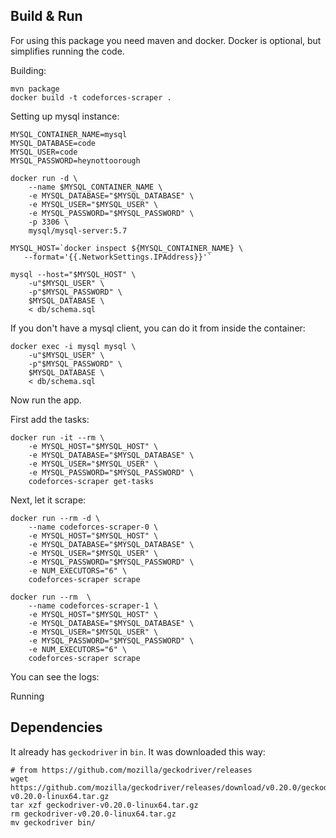 ## Build & Run

For using this package you need maven and docker.
Docker is optional, but simplifies running the code.

Building:

    mvn package
    docker build -t codeforces-scraper .

Setting up mysql instance:

    MYSQL_CONTAINER_NAME=mysql
    MYSQL_DATABASE=code
    MYSQL_USER=code
    MYSQL_PASSWORD=heynottoorough

    docker run -d \
        --name $MYSQL_CONTAINER_NAME \
        -e MYSQL_DATABASE="$MYSQL_DATABASE" \
        -e MYSQL_USER="$MYSQL_USER" \
        -e MYSQL_PASSWORD="$MYSQL_PASSWORD" \
        -p 3306 \
        mysql/mysql-server:5.7

    MYSQL_HOST=`docker inspect ${MYSQL_CONTAINER_NAME} \
       --format='{{.NetworkSettings.IPAddress}}'`

    mysql --host="$MYSQL_HOST" \
        -u"$MYSQL_USER" \
        -p"$MYSQL_PASSWORD" \
        $MYSQL_DATABASE \
        < db/schema.sql

If you don't have a mysql client, you can do it from inside the container:

    docker exec -i mysql mysql \
        -u"$MYSQL_USER" \
        -p"$MYSQL_PASSWORD" \
        $MYSQL_DATABASE \
        < db/schema.sql

Now run the app.

First add the tasks:

    docker run -it --rm \
        -e MYSQL_HOST="$MYSQL_HOST" \
        -e MYSQL_DATABASE="$MYSQL_DATABASE" \
        -e MYSQL_USER="$MYSQL_USER" \
        -e MYSQL_PASSWORD="$MYSQL_PASSWORD" \
        codeforces-scraper get-tasks

Next, let it scrape:

    docker run --rm -d \
        --name codeforces-scraper-0 \
        -e MYSQL_HOST="$MYSQL_HOST" \
        -e MYSQL_DATABASE="$MYSQL_DATABASE" \
        -e MYSQL_USER="$MYSQL_USER" \
        -e MYSQL_PASSWORD="$MYSQL_PASSWORD" \
        -e NUM_EXECUTORS="6" \
        codeforces-scraper scrape

    docker run --rm  \
        --name codeforces-scraper-1 \
        -e MYSQL_HOST="$MYSQL_HOST" \
        -e MYSQL_DATABASE="$MYSQL_DATABASE" \
        -e MYSQL_USER="$MYSQL_USER" \
        -e MYSQL_PASSWORD="$MYSQL_PASSWORD" \
        -e NUM_EXECUTORS="6" \
        codeforces-scraper scrape

You can see the logs:





Running



## Dependencies

It already has `geckodriver` in `bin`. It was downloaded this way:

    # from https://github.com/mozilla/geckodriver/releases
    wget https://github.com/mozilla/geckodriver/releases/download/v0.20.0/geckodriver-v0.20.0-linux64.tar.gz
    tar xzf geckodriver-v0.20.0-linux64.tar.gz
    rm geckodriver-v0.20.0-linux64.tar.gz
    mv geckodriver bin/

